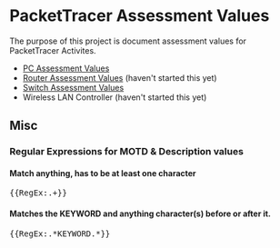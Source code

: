 # PacketTracer Assessment Values
The purpose of this project is document assessment values for PacketTracer Activites. 

* [PC Assessment Values](/PC_Value_Guide.md)
* [Router Assessment Values](/Router_Value_Guide.md) (haven't started this yet)
* [Switch Assessment Values](/Switch_Value_Guide.md)
* Wireless LAN Controller (haven't started this yet)

## Misc
### Regular Expressions for MOTD & Description values
#### Match anything, has to be at least one character
<pre>{{RegEx:.+}}</pre>
#### Matches the KEYWORD and anything character(s) before or after it.
<pre>{{RegEx:.*KEYWORD.*}}</pre>	
